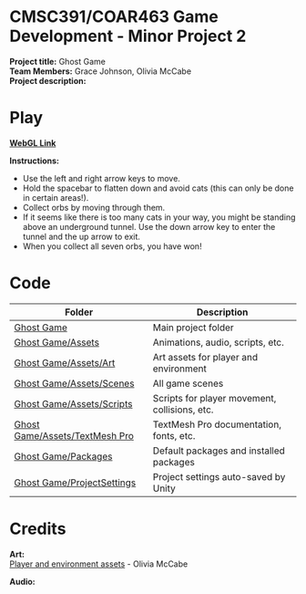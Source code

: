 # CMSC391/COAR463 Game Development - Minor Project 2
**Project title:** Ghost Game   
**Team Members:** Grace Johnson, Olivia McCabe  
**Project description:**  

# Play
**[WebGL Link](https://play.unity.com/mg/other/ghost_game)**  

**Instructions:**  
- Use the left and right arrow keys to move.
- Hold the spacebar to flatten down and avoid cats (this can only be done in certain areas!).
- Collect orbs by moving through them.
- If it seems like there is too many cats in your way, you might be standing above an underground tunnel. Use the down arrow key to enter the tunnel and the up arrow to exit.
- When you collect all seven orbs, you have won!

# Code
| Folder | Description |
|---|---|
| [Ghost Game](Ghost%20Game) | Main project folder |
| [Ghost Game/Assets](Ghost%20Game/Assets) | Animations, audio, scripts, etc. |
| [Ghost Game/Assets/Art](Ghost%20Game/Assets/Art) | Art assets for player and environment |
| [Ghost Game/Assets/Scenes](Ghost%20Game/Assets/Scenes) | All game scenes |
| [Ghost Game/Assets/Scripts](Ghost%20Game/Assets/Scripts) | Scripts for player movement, collisions, etc. |
| [Ghost Game/Assets/TextMesh Pro](Ghost%20Game/Assets/TextMesh%20Pro) | TextMesh Pro documentation, fonts, etc. |
| [Ghost Game/Packages](Ghost%20Game/Packages) | Default packages and installed packages |
| [Ghost Game/ProjectSettings](Ghost%20Game/ProjectSettings) | Project settings auto-saved by Unity |

# Credits  
**Art:**  
[Player and environment assets](Ghost%20Game/Assets/Art) - Olivia McCabe  

**Audio:**  


